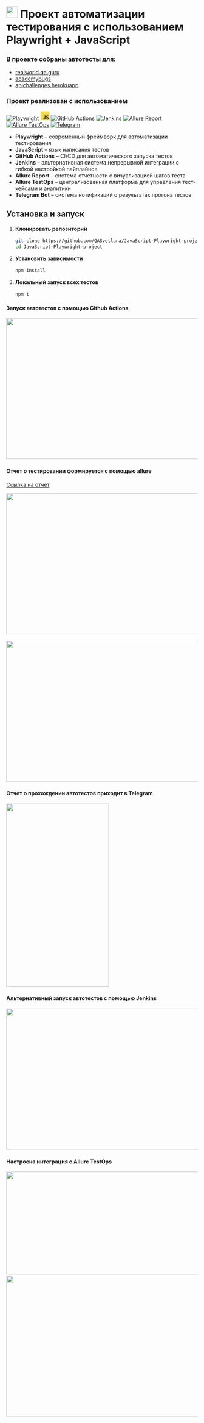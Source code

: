 # <img src="https://playwright.dev/img/playwright-logo.svg" width="30" height="30" alt=""> Проект автоматизации тестирования с использованием **Playwright** + **JavaScript**


### В проекте собраны автотесты для:
- [realworld.qa.guru](https://realworld.qa.guru/)
- [academybugs](https://academybugs.com/find-bugs/)
- [apichallenges.herokuapp](https://apichallenges.herokuapp.com/) 

### Проект реализован с использованием
[<img src="https://playwright.dev/img/playwright-logo.svg" width="24" title="Playwright">](https://playwright.dev) [<img src="https://raw.githubusercontent.com/devicons/devicon/master/icons/javascript/javascript-original.svg" width="24" title="JavaScript">](https://developer.mozilla.org/ru/docs/Web/JavaScript) [<img src="https://github.githubassets.com/images/modules/logos_page/GitHub-Mark.png" width="24" title="GitHub Actions">](https://github.com/features/actions) [<img src="https://www.jenkins.io/images/logos/jenkins/jenkins.svg" width="24" title="Jenkins">](https://www.jenkins.io) [<img src="https://avatars.githubusercontent.com/u/5879127?s=200&v=4" width="24" title="Allure Report">](https://docs.qameta.io/allure/) [<img src="https://allure.autotests.cloud/favicon.ico" width="24" title="Allure TestOps">](https://allure.autotests.cloud) [<img src="https://upload.wikimedia.org/wikipedia/commons/8/82/Telegram_logo.svg" width="24" title="Telegram">](https://telegram.org)

- **Playwright** – современный фреймворк для автоматизации тестирования 
- **JavaScript** – язык написания тестов 
- **GitHub Actions** – CI/CD для автоматического запуска тестов
- **Jenkins** – альтернативная система непрерывной интеграции с гибкой настройкой пайплайнов  
- **Allure Report** – система отчетности с визуализацией шагов теста  
- **Allure TestOps** – централизованная платформа для управления тест-кейсами и аналитики  
- **Telegram Bot** – система нотификаций о результатах прогона тестов  


## Установка и запуск

1. **Клонировать репозиторий**
   ```bash
   git clone https://github.com/QASvetlana/JavaScript-Playwright-project.git
   cd JavaScript-Playwright-project
   ```
2. **Установить зависимости**
   ```bash
   npm install
     ```
3. **Локальный запуск всех тестов**
   ```bash
   npm t
     ```

#### Запуск автотестов с помощью Github Actions
<img src="src/images/github actions.png" width="690" height="370"/></a>

#### Отчет о тестировании формируется с помощью allure
[Ссылка на отчет](https://qasvetlana.github.io/JavaScript-Playwright-project/)

<img src="src/images/allure.png" width="690" height="370"/></a>

<img src="src/images/allure2.png" width="690" height="370"/></a>

#### Отчет о прохождении автотестов приходит в Telegram
<img src="src/images/telegram.jpg" width="270" height="480"/></a>

#### Альтернативный запуск автотестов с помощью Jenkins
<img src="src/images/Jenkins.png" width="690" height="370"/></a>

#### Настроена интеграция с Allure TestOps
<img src="src/images/Testops.png" width="690" height="270"/></a>
<img src="src/images/Testops1.png" width="690" height="370"/></a>
   







